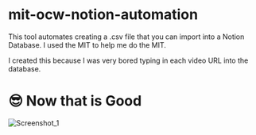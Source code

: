 # mit-ocw-notion-automation
This tool automates creating a .csv file that you can import into a Notion Database.  I used the MIT to help me do the MIT.

I created this because I was very bored typing in each video URL into the database.

# 😎 Now that is Good
![Screenshot_1](https://user-images.githubusercontent.com/77368058/120840279-0359f680-c538-11eb-8bc6-10a6bcb2c459.png)
